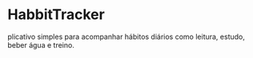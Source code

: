 # HabbitTracker
plicativo simples para acompanhar hábitos diários como leitura, estudo, beber água e treino.
